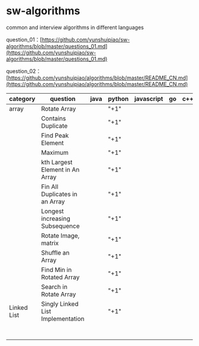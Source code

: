 # sw-algorithms

common and interview algorithms in different languages

question_01：[https://github.com/yunshuipiao/sw-algorithms/blob/master/questions_01.md](https://github.com/yunshuipiao/sw-algorithms/blob/master/questions_01.md)

question_02：[https://github.com/yunshuipiao/algorithms/blob/master/README_CN.md](https://github.com/yunshuipiao/algorithms/blob/master/README_CN.md)


category | question | java| python| javascript | go| c++ | kotlin| 
--|--|--|--|--|--|--|--| 
|array | Rotate Array| | "+1"| | | | | 
| | Contains Duplicate| | "+1"| | | | | 
| | Find Peak Element| |"+1" | | | | | 
| |Maximum | |"+1" | | | | | 
| |kth Largest Element in An Array | |"+1" | | | | | 
| |Fin All Duplicates in an Array | |"+1" | | | | | 
| | Longest increasing Subsequence| |"+1" | | | | | 
| |Rotate Image, matrix | |"+1" | | | | | 
| |Shuffle an Array | | "+1" | | | | | 
| |Find Min in Rotated Array | |"+1" | | | | | 
| |Search in Rotate Array | | "+1" | | | | | 
|Linked List | Singly Linked List Implementation| |"+1" | | | | | 
| | | | | | | | | 
| | | | | | | | | 
| | | | | | | | | 
| | | | | | | | | 
| | | | | | | | | 
| | | | | | | | | 
| | | | | | | | | 


